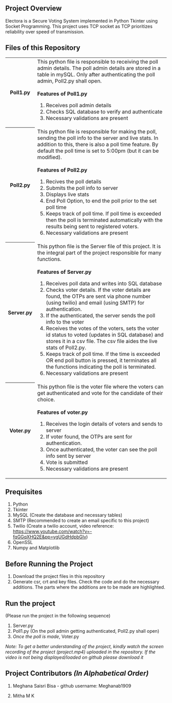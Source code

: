 ## Project Overview
Electora is a Secure Voting System implemented in Python Tkinter using Socket Programming. This project uses TCP socket as TCP prioritizes reliability over speed of transmission. 

## Files of this Repository
<table>
  <tr>
    <th>Poll1.py</th>
    <td>
      This python file is responsible to receiving the poll admin details. The poll admin details are stored in a table in mySQL. Only after authenticating the poll admin, Poll2.py shall open. 
      <br><br>
      <b>Features of Poll1.py</b>
      <ol>
        <li>Receives poll admin details</li>
        <li>Checks SQL database to verify and authenticate</li>
        <li>Necessary validations are present</li>
      </ol>
    </td>
  </tr>
    <tr>
      <th>Poll2.py</th>
      <td>
      This python file is responsible for making the poll, sending the poll info to the server and live stats. In addition to this, there is also a poll time feature. By default the poll time is set to 5:00pm (but it can be modified).
      <br><br>
      <b>Features of Poll2.py</b>
      <ol>
        <li>Recives the poll details</li>
        <li>Submits the poll info to server</li>
        <li>Displays live stats</li>
        <li>End Poll Option, to end the poll prior to the set poll time</li>
        <li>Keeps track of poll time. If poll time is exceeded then the poll is terminated automatically with the results being sent to registered voters.</li>
        <li>Necessary validations are present</li>
      </ol>
      </td>
    </tr>
  <tr>
    <th>Server.py</th>
    <td>
      This python file is the Server file of this project. It is the integral part of the project responsible for many functions. 
      <br><br>
      <b>Features of Server.py</b>
      <ol>
        <li>Receives poll data and writes into SQL database</li>
        <li>Checks voter details. If the voter details are found, the OTPs are sent via phone number (using twilio) and email (using SMTP) for authentication.</li>
        <li>If the authenticated, the server sends the poll info to the voter</li>
        <li>Receives the votes of the voters, sets the voter id status to voted (updates in SQL database) and stores it in a csv file. The csv file aides the live stats of Poll2.py.</li>
        <li>Keeps track of poll time. If the time is exceeded OR end poll button is pressed, it terminates all the functions indicating the poll is terminated. </li>
        <li>Necessary validations are present</li>
      </ol>
    </td>
  </tr>
  <tr>
    <th>Voter.py</th>
    <td>
      This python file is the voter file where the voters can get authenticated and vote for the candidate of their choice. 
      <br><br>
      <b>Features of voter.py</b>
      <ol>
        <li>Receives the login details of voters and sends to server</li>
        <li>If voter found, the OTPs are sent for authentication.</li>
        <li>Once authenticated, the voter can see the poll info sent by server</li>
        <li>Vote is submitted</li>
        <li>Necessary validations are present</li>
      </ol>
    </td>
  </tr>
</table>

## Prequisites
1. Python
2. Tkinter
3. MySQL (Create the database and necessary tables)
4. SMTP (Recommended to create an email specific to this project)
5. Twilio (Create a twilio account, video reference: https://www.youtube.com/watch?v=-fqGGqXHQ2E&pp=ygUGdHdpbGlv)
6. OpenSSL
7. Numpy and Matplotlib

## Before Running the Project
1. Download the project files in this repository
2. Generate csr, crt and key files. Check the code and do the necessary additions. The parts where the additions are to be made are highlighted.

## Run the project<br>
(Please run the project in the following sequence)
1. Server.py
2. Poll1.py (On the poll admin getting authenticated, Poll2.py shall open)
3. _Once the poll is made_, Voter.py

*Note: To get a better understanding of the project, kindly watch the screen recording of the project (project.mp4) uploaded in the repository. If the video is not being displayed/loaded on github please download it*

## Project Contributors _(In Alphabetical Order)_
1. Meghana Saisri Bisa - github username: Meghanab1909

2. Mitha M K

